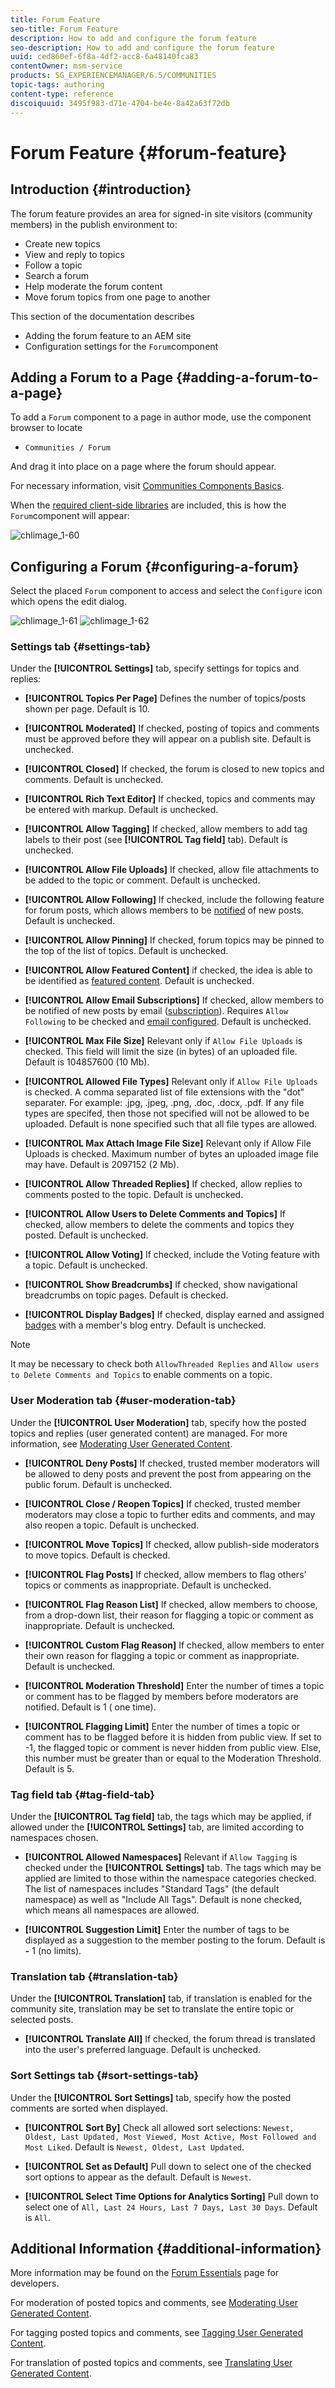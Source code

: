 ```yaml
---
title: Forum Feature
seo-title: Forum Feature
description: How to add and configure the forum feature
seo-description: How to add and configure the forum feature
uuid: ced860ef-6f8a-4df2-acc8-6a48140fca83
contentOwner: msm-service
products: SG_EXPERIENCEMANAGER/6.5/COMMUNITIES
topic-tags: authoring
content-type: reference
discoiquuid: 3495f983-d71e-4704-be4e-8a42a63f72db
---
```


# Forum Feature {#forum-feature}

## Introduction {#introduction}

The forum feature provides an area for signed-in site visitors (community members) in the publish environment to:

* Create new topics
* View and reply to topics
* Follow a topic
* Search a forum
* Help moderate the forum content
* Move forum topics from one page to another

This section of the documentation describes

* Adding the forum feature to an AEM site
* Configuration settings for the `Forum`component

## Adding a Forum to a Page {#adding-a-forum-to-a-page}

To add a `Forum` component to a page in author mode, use the component browser to locate

* `Communities / Forum`

And drag it into place on a page where the forum should appear.

For necessary information, visit [Communities Components Basics](basics.md).

When the [required client-side libraries](essentials-forum.md#essentials-for-client-side) are included, this is how the `Forum`component will appear:

![chlimage_1-60](assets/chlimage_1-60.png)

## Configuring a Forum {#configuring-a-forum}

Select the placed `Forum` component to access and select the `Configure` icon which opens the edit dialog.

![chlimage_1-61](assets/chlimage_1-61.png) ![chlimage_1-62](assets/chlimage_1-62.png)

### Settings tab {#settings-tab}

Under the **[!UICONTROL Settings]** tab, specify settings for topics and replies:

* **[!UICONTROL Topics Per Page]**
  Defines the number of topics/posts shown per page. Default is 10.

* **[!UICONTROL Moderated]**
  If checked, posting of topics and comments must be approved before they will appear on a publish site. Default is unchecked.

* **[!UICONTROL Closed]**
  If checked, the forum is closed to new topics and comments. Default is unchecked.

* **[!UICONTROL Rich Text Editor]**
  If checked, topics and comments may be entered with markup. Default is unchecked.

* **[!UICONTROL Allow Tagging]**
  If checked, allow members to add tag labels to their post (see **[!UICONTROL Tag field]** tab). Default is unchecked.

* **[!UICONTROL Allow File Uploads]**
  If checked, allow file attachments to be added to the topic or comment. Default is unchecked.

* **[!UICONTROL Allow Following]**
  If checked, include the following feature for forum posts, which allows members to be [notified](notifications.md) of new posts. Default is unchecked.

* **[!UICONTROL Allow Pinning]**
  If checked, forum topics may be pinned to the top of the list of topics. Default is unchecked.

* **[!UICONTROL Allow Featured Content]**
  if checked, the idea is able to be identified as [featured content](featured.md). Default is unchecked.

* **[!UICONTROL Allow Email Subscriptions]**
  If checked, allow members to be notified of new posts by email ([subscription](subscriptions.md)). Requires `Allow Following` to be checked and [email configured](email.md). Default is unchecked.

* **[!UICONTROL Max File Size]**
  Relevant only if `Allow File Uploads` is checked. This field will limit the size (in bytes) of an uploaded file. Default is 104857600 (10 Mb).

* **[!UICONTROL Allowed File Types]**
  Relevant only if `Allow File Uploads` is checked. A comma separated list of file extensions with the "dot" separater. For example: .jpg, .jpeg, .png, .doc, .docx, .pdf. If any file types are specifed, then those not specified will not be allowed to be uploaded. Default is none specified such that all file types are allowed.

* **[!UICONTROL Max Attach Image File Size]**
  Relevant only if Allow File Uploads is checked. Maximum number of bytes an uploaded image file may have. Default is 2097152 (2 Mb).

* **[!UICONTROL Allow Threaded Replies]**
  If checked, allow replies to comments posted to the topic. Default is unchecked.

* **[!UICONTROL Allow Users to Delete Comments and Topics]**
  If checked, allow members to delete the comments and topics they posted. Default is unchecked.

* **[!UICONTROL Allow Voting]**
  If checked, include the Voting feature with a topic. Default is unchecked.

* **[!UICONTROL Show Breadcrumbs]**
  If checked, show navigational breadcrumbs on topic pages. Default is checked.

* **[!UICONTROL Display Badges]**
  If checked, display earned and assigned [badges](implementing-scoring.md) with a member's blog entry. Default is unchecked.

>[!NOTE]
>
>It may be necessary to check both `AllowThreaded Replies` and `Allow users to Delete Comments and Topics` to enable comments on a topic.

### User Moderation tab {#user-moderation-tab}

Under the **[!UICONTROL User Moderation]** tab, specify how the posted topics and replies (user generated content) are managed. For more information, see [Moderating User Generated Content](moderate-ugc.md).

* **[!UICONTROL Deny Posts]**
  If checked, trusted member moderators will be allowed to deny posts and prevent the post from appearing on the public forum. Default is unchecked.

* **[!UICONTROL Close / Reopen Topics]**
  If checked, trusted member moderators may close a topic to further edits and comments, and may also reopen a topic. Default is unchecked.

* **[!UICONTROL Move Topics]**
  If checked, allow publish-side moderators to move topics. Default is checked.

* **[!UICONTROL Flag Posts]**
  If checked, allow members to flag others' topics or comments as inappropriate. Default is unchecked.

* **[!UICONTROL Flag Reason List]**
  If checked, allow members to choose, from a drop-down list, their reason for flagging a topic or comment as inappropriate. Default is unchecked.

* **[!UICONTROL Custom Flag Reason]**
  If checked, allow members to enter their own reason for flagging a topic or comment as inappropriate. Default is unchecked.

* **[!UICONTROL Moderation Threshold]**
  Enter the number of times a topic or comment has to be flagged by members before moderators are notified. Default is 1 ( one time).

* **[!UICONTROL Flagging Limit]**
  Enter the number of times a topic or comment has to be flagged before it is hidden from public view. If set to -1, the flagged topic or comment is never hidden from public view. Else, this number must be greater than or equal to the Moderation Threshold. Default is 5.

### Tag field tab {#tag-field-tab}

Under the **[!UICONTROL Tag field]** tab, the tags which may be applied, if allowed under the **[!UICONTROL Settings]** tab, are limited according to namespaces chosen.

* **[!UICONTROL Allowed Namespaces]**
  Relevant if `Allow Tagging` is checked under the **[!UICONTROL Settings]** tab. The tags which may be applied are limited to those within the namespace categories checked. The list of namespaces includes "Standard Tags" (the default namespace) as well as "Include All Tags". Default is none checked, which means all namespaces are allowed.

* **[!UICONTROL Suggestion Limit]**
  Enter the number of tags to be displayed as a suggestion to the member posting to the forum. Default is **-** 1 (no limits).

### Translation tab {#translation-tab}

Under the **[!UICONTROL Translation]** tab, if translation is enabled for the community site, translation may be set to translate the entire topic or selected posts.

* **[!UICONTROL Translate All]**
  If checked, the forum thread is translated into the user's preferred language. Default is unchecked.

### Sort Settings tab {#sort-settings-tab}

Under the **[!UICONTROL Sort Settings]** tab, specify how the posted comments are sorted when displayed.

* **[!UICONTROL Sort By]**
  Check all allowed sort selections: `Newest, Oldest, Last Updated, Most Viewed, Most Active, Most Followed and Most Liked`. Default is `Newest, Oldest, Last Updated`.

* **[!UICONTROL Set as Default]**
  Pull down to select one of the checked sort options to appear as the default. Default is `Newest`.

* **[!UICONTROL Select Time Options for Analytics Sorting]**
  Pull down to select one of `All, Last 24 Hours, Last 7 Days, Last 30 Days`. Default is `All`.

## Additional Information {#additional-information}

More information may be found on the [Forum Essentials](essentials-forum.md) page for developers.

For moderation of posted topics and comments, see [Moderating User Generated Content](moderate-ugc.md).

For tagging posted topics and comments, see [Tagging User Generated Content](tag-ugc.md).

For translation of posted topics and comments, see [Translating User Generated Content](translate-ugc.md).
